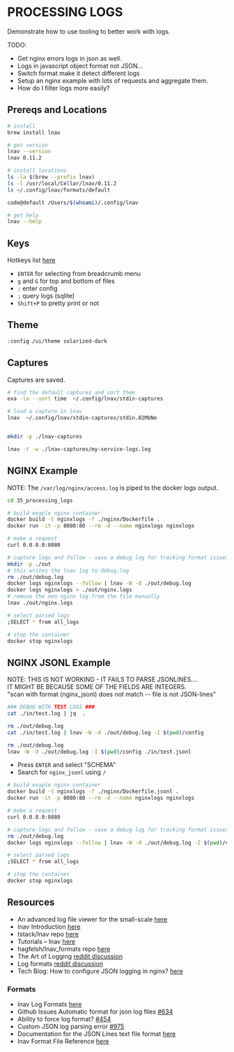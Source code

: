 # PROCESSING LOGS

Demonstrate how to use tooling to better work with logs.  

TODO:

* Get nginx errors logs in json as well.  
* Logs in javascript object format not JSON...
* Switch format make it detect different logs
* Setup an nginx example with lots of requests and aggregate them.  
* How do I filter logs more easily?

## Prereqs and Locations

```sh
# install
brew install lnav

# get version
lnav --version
lnav 0.11.2

# install locations
ls -la $(brew --prefix lnav)
ls -l /usr/local/Cellar/lnav/0.11.2
ls ~/.config/lnav/formats/default

code@default /Users/$(whoami)/.config/lnav

# get help
lnav --help
```

## Keys

Hotkeys list [here](https://docs.lnav.org/en/latest/hotkeys.html)

* `ENTER` for selecting from breadcrumb menu
* `g` and `G` for top and bottom of files
* `:` enter config
* `;` query logs (sqlite)
* `Shift+P` to pretty print or not

## Theme

```sh
:config /ui/theme solarized-dark
```

## Captures

Captures are saved.  

```sh
# find the default captures and sort them 
exa -la --sort time  ~/.config/lnav/stdin-captures

# load a capture in lnav
lnav  ~/.config/lnav/stdin-captures/stdin.82MbNe


mkdir -p ./lnav-captures

lnav -t -w ./lnav-captures/my-service-logs.log
```

## NGINX Example

NOTE: The `/var/log/nginx/access.log` is piped to the docker logs output.  

```sh
cd 35_processing_logs

# build exaple nginx container
docker build -t nginxlogs -f ./nginx/Dockerfile .    
docker run -it -p 8080:80 --rm -d --name nginxlogs nginxlogs

# make a request
curl 0.0.0.0:8080

# capture logs and follow - save a debug log for tracking format issues.
mkdir -p ./out
# this writes the lnav log to debug.log
rm ./out/debug.log
docker logs nginxlogs --follow | lnav -W -d ./out/debug.log
docker logs nginxlogs > ./out/nginx.logs
# remove the non nginx log from the file manually
lnav ./out/nginx.logs

# select parsed logs 
;SELECT * from all_logs

# stop the container
docker stop nginxlogs
```

## NGINX JSONL Example

NOTE: THIS IS NOT WORKING - IT FAILS TO PARSE JSONLINES....  
IT MIGHT BE BECAUSE SOME OF THE FIELDS ARE INTEGERS.  
"scan with format (nginx_jsonl) does not match -- file is not JSON-lines"

```sh
### DEBUG WITH TEST LOGS ###
cat ./in/test.log | jq  .   

rm ./out/debug.log
cat ./in/test.log | lnav -W -d ./out/debug.log -I $(pwd)/config

rm ./out/debug.log
lnav -W -d ./out/debug.log -I $(pwd)/config ./in/test.jsonl
```

* Press `ENTER` and select "SCHEMA"
* Search for `nginx_jsonl` using `/`

```sh
# build exaple nginx container
docker build -t nginxlogs -f ./nginx/Dockerfile.jsonl .    
docker run -it -p 8080:80 --rm -d --name nginxlogs nginxlogs

# make a request
curl 0.0.0.0:8080

# capture logs and follow - save a debug log for tracking format issues.
rm ./out/debug.log
docker logs nginxlogs --follow | lnav -W -d ./out/debug.log -I $(pwd)/config

# select parsed logs
;SELECT * from all_logs

# stop the container
docker stop nginxlogs
```

## Resources

* An advanced log file viewer for the small-scale [here](https://lnav.org/)  
* lnav Introduction [here](https://docs.lnav.org/en/latest/intro.html)
* tstack/lnav repo [here](https://github.com/tstack/lnav)  
* Tutorials – lnav [here](https://www.linux-magazine.com/Issues/2017/196/Tutorials-lnav)
* hagfelsh/lnav_formats repo [here](https://github.com/hagfelsh/lnav_formats)
* The Art of Logging [reddit discussion](https://news.ycombinator.com/item?id=33054741)
* Log formats [reddit discussion](https://news.ycombinator.com/item?id=34243520)
* Tech Blog: How to configure JSON logging in nginx? [here](https://www.velebit.ai/blog/nginx-json-logging/)

### Formats

* lnav Log Formats [here](https://docs.lnav.org/en/latest/formats.html)  
* Github Issues Automatic format for json log files [#634](https://github.com/tstack/lnav/issues/634)  
* Ability to force log format? [#454](https://github.com/tstack/lnav/issues/454)
* Custom JSON log parsing error [#975](https://github.com/tstack/lnav/issues/975)
* Documentation for the JSON Lines text file format [here](https://jsonlines.org)
* lnav Format File Reference [here](https://docs.lnav.org/en/latest/formats.html#format-file-reference)
